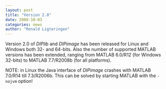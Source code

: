 ```yaml
---
layout: post
title: "Version 2.0"
date: 2008-10-03
categories: news
author: "Ronald Ligteringen"
---
```


Version 2.0 of *DIPlib* and *DIPimage* has been released for Linux and Windows both 32- and 64-bits.
Also the number of supported MATLAB versions has been extended, ranging from
MATLAB 6.0/R12 (for Windows 32-bits) to MATLAB 7.7/R2008b (for all platforms).

NOTE: in Linux the Java interface of *DIPimage* crashes with MATLAB 7.0/R14 till 7.3/R2006b.
This can be solved by starting MATLAB with the `-nojvm` option!
